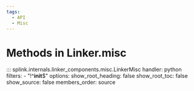 ```yaml
---
tags:
  - API
  - Misc
---
```

# Methods in Linker.misc

::: splink.internals.linker_components.misc.LinkerMisc
    handler: python
    filters:
      - "!^__init__$"
    options:
      show_root_heading: false
      show_root_toc: false
      show_source: false
      members_order: source
